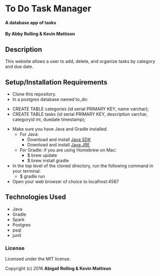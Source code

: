# To Do Task Manager

#### A database app of tasks

#### By Abby Rolling & Kevin Mattison

## Description

This website allows a user to add, delete, and organize tasks by category and due date.

## Setup/Installation Requirements

* Clone this repository.
* In a postgres database named to_do:
- CREATE TABLE categories (id serial PRIMARY KEY, name varchar);
- CREATE TABLE tasks (id serial PRIMARY KEY, description varchar, categoryid int, duedate timestamp);
* Make sure you have Java and Gradle installed.
    * For Java:
        * Download and install [Java SDK](http://www.oracle.com/technetwork/java/javase/downloads/jdk8-downloads-2133151.html)
        * Download and install [Java JRE](http://www.java.com/en/)
    * For Gradle: if you are using Homebrew on Mac:
        * $ brew update
        * $ brew install gradle
* In the top level of the cloned directory, run the following command in your terminal:
    * $ gradle run
* Open your web browser of choice to localhost:4567

## Technologies Used

* Java
* Gradle
* Spark
* Postgres
* psql
* junit

### License

Licensed under the MIT license.

Copyright (c) 2016 **Abigail Rolling & Kevin Mattison**
